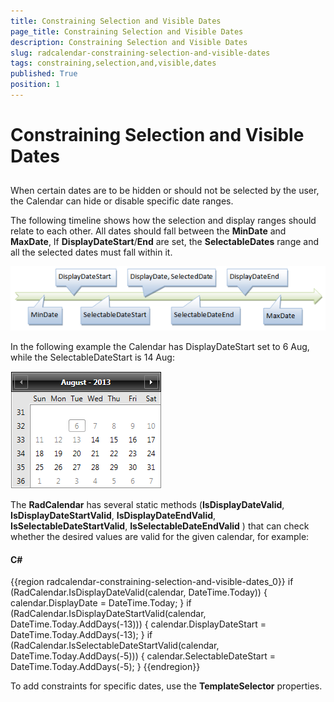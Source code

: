 ```yaml
---
title: Constraining Selection and Visible Dates
page_title: Constraining Selection and Visible Dates
description: Constraining Selection and Visible Dates
slug: radcalendar-constraining-selection-and-visible-dates
tags: constraining,selection,and,visible,dates
published: True
position: 1
---
```


# Constraining Selection and Visible Dates



## 

When certain dates are to be hidden or should not be selected by the user, the Calendar can hide or disable specific date ranges.

The following timeline shows how the selection and display ranges should relate to each other. All dates should fall between the __MinDate__ and __MaxDate__, If __DisplayDateStart__/__End__ are set, the __SelectableDates__ range and all the selected dates must fall within it.

![](images/calendar_selectionRanges.png)

In the following example the Calendar has DisplayDateStart set to 6 Aug, while the SelectableDateStart is 14 Aug:

![calendar display Selectable Date Start 1](images/calendar_displaySelectableDateStart1.png)

The __RadCalendar__ has several static methods (__IsDisplayDateValid__, __IsDisplayDateStartValid__, __IsDisplayDateEndValid__, __IsSelectableDateStartValid__, __IsSelectableDateEndValid__ ) that can check whether the desired values are valid for the given calendar, for example:

#### __C#__

{{region radcalendar-constraining-selection-and-visible-dates_0}}
	if (RadCalendar.IsDisplayDateValid(calendar, DateTime.Today))
	{
	    calendar.DisplayDate = DateTime.Today;
	}
	if (RadCalendar.IsDisplayDateStartValid(calendar, DateTime.Today.AddDays(-13)))
	{
	    calendar.DisplayDateStart = DateTime.Today.AddDays(-13);
	}
	if (RadCalendar.IsSelectableDateStartValid(calendar, DateTime.Today.AddDays(-5)))
	{
	    calendar.SelectableDateStart = DateTime.Today.AddDays(-5);
	}
	{{endregion}}



To add constraints for specific dates, use the __TemplateSelector__ properties. 
        
